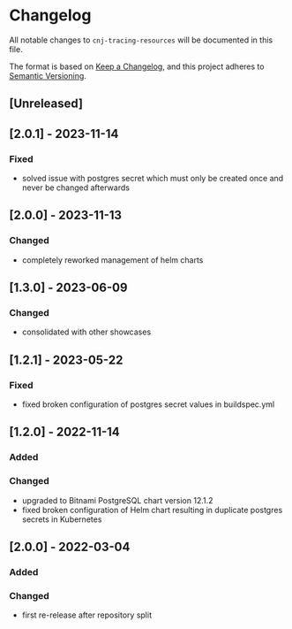 # Changelog
All notable changes to `cnj-tracing-resources` will be documented in this file.

The format is based on [Keep a Changelog](https://keepachangelog.com/en/1.0.0/),
and this project adheres to [Semantic Versioning](https://semver.org/spec/v2.0.0.html).

## [Unreleased]

## [2.0.1] - 2023-11-14
### Fixed
- solved issue with postgres secret which must only be created once and never be changed afterwards

## [2.0.0] - 2023-11-13
### Changed
- completely reworked management of helm charts

## [1.3.0] - 2023-06-09
### Changed 
- consolidated with other showcases

## [1.2.1] - 2023-05-22
### Fixed
- fixed broken configuration of postgres secret values in buildspec.yml

## [1.2.0] - 2022-11-14
### Added
### Changed
- upgraded to Bitnami PostgreSQL chart version 12.1.2
- fixed broken configuration of Helm chart resulting in duplicate postgres secrets in Kubernetes

## [2.0.0] - 2022-03-04
### Added
### Changed
- first re-release after repository split

